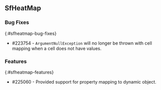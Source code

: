 ## SfHeatMap

### Bug Fixes
{:#sfheatmap-bug-fixes}

* \#223754 - `ArgumentNullException` will no longer be thrown with cell mapping when a cell does not have values.

### Features
{:#sfheatmap-features}

* \#225060 - Provided support for property mapping to dynamic object.